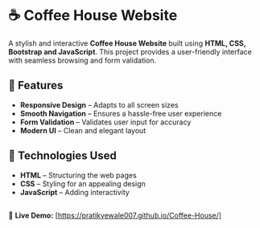 # ☕ Coffee House Website  

A stylish and interactive **Coffee House Website** built using **HTML, CSS, Bootstrap and JavaScript**. This project provides a user-friendly interface with seamless browsing and form validation.  

## 🚀 Features  
- **Responsive Design** – Adapts to all screen sizes  
- **Smooth Navigation** – Ensures a hassle-free user experience  
- **Form Validation** – Validates user input for accuracy  
- **Modern UI** – Clean and elegant layout  

## 📌 Technologies Used  
- **HTML** – Structuring the web pages  
- **CSS** – Styling for an appealing design  
- **JavaScript** – Adding interactivity  

## 
🔗 **Live Demo:** [https://pratikyewale007.github.io/Coffee-House/]

